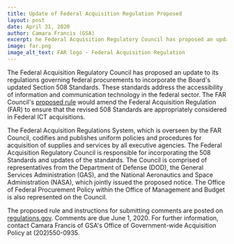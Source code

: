 ```yaml
---
title: Update of Federal Acquisition Regulation Proposed 
layout: post
date: April 31, 2020
author: Camara Francis (GSA)
excerpt: he Federal Acquisition Regulatory Council has proposed an update to its regulations governing federal procurements to incorporate the Board's updated Section 508 Standards.
image: far.png
image_alt_text: FAR logo - Federal Acquisition Regulation
---
```


The Federal Acquisition Regulatory Council has proposed an update to its regulations governing federal procurements to incorporate
the Board's updated Section 508 Standards. 
These standards address the accessibility of information and communication technology in the federal sector. 
The FAR Council's [proposed rule](https://www.federalregister.gov/d/2020-05867) would amend the Federal Acquisition Regulation (FAR) to ensure that the revised
508 Standards are appropriately considered in Federal ICT acquisitions.

The Federal Acquisition Regulations System, which is overseen by the FAR Council, codifies and publishes uniform policies and
procedures for acquisition of supplies and services by all executive agencies. 
The Federal Acquisition Regulatory Council is responsible for incorporating the 508 Standards and updates of the standards. 
The Council is comprised of representatives from the Department of Defense (DOD), the General Services Administration (GAS),
and the National Aeronautics and Space Administration (NASA), which jointly issued the proposed notice. 
The Office of Federal Procurement Policy within the Office of Management and Budget is also represented on the Council.

The proposed rule and instructions for submitting comments are posted on [regulations.gov](https://www.regulations.gov/document?D=DOD_FRDOC_0001-4811). 
Comments are due June 1, 2020. 
For further information, contact Camara Francis of GSA's Office of Government-wide Acquisition Policy at (202)550-0935.
